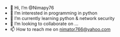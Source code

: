 - 👋 Hi, I’m @Nimapy76
- 👀 I’m interested in programming in python
- 🌱 I’m currently learning python & network security
- 💞️ I’m looking to collaborate on ...
- 📫 How to reach me on nimator766@yahoo.com 

<!---
Nimapy76/Nimapy76 is a ✨ special ✨ repository because its `README.md` (this file) appears on your GitHub profile.
You can click the Preview link to take a look at your changes.
--->
